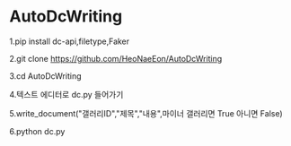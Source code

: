 # AutoDcWriting

1.pip install dc-api,filetype,Faker

2.git clone https://github.com/HeoNaeEon/AutoDcWriting

3.cd AutoDcWriting

4.텍스트 에디터로 dc.py 들어가기

5.write_document("갤러리ID","제목","내용",마이너 갤러리면 True 아니면 False)

6.python dc.py



